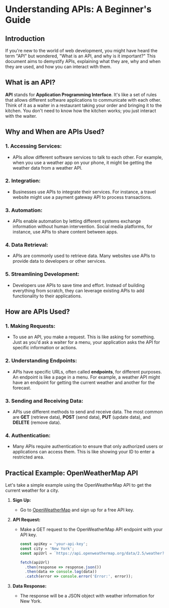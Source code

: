 # Understanding APIs: A Beginner's Guide

## Introduction

If you're new to the world of web development, you might have heard the term "API" but wondered, "What is an API, and why is it important?" This document aims to demystify APIs, explaining what they are, why and when they are used, and how you can interact with them.

## What is an API?

**API** stands for **Application Programming Interface**. It's like a set of rules that allows different software applications to communicate with each other. Think of it as a waiter in a restaurant taking your order and bringing it to the kitchen. You don't need to know how the kitchen works; you just interact with the waiter.

## Why and When are APIs Used?

### 1. **Accessing Services:**
   - APIs allow different software services to talk to each other. For example, when you use a weather app on your phone, it might be getting the weather data from a weather API.

### 2. **Integration:**
   - Businesses use APIs to integrate their services. For instance, a travel website might use a payment gateway API to process transactions.

### 3. **Automation:**
   - APIs enable automation by letting different systems exchange information without human intervention. Social media platforms, for instance, use APIs to share content between apps.

### 4. **Data Retrieval:**
   - APIs are commonly used to retrieve data. Many websites use APIs to provide data to developers or other services.

### 5. **Streamlining Development:**
   - Developers use APIs to save time and effort. Instead of building everything from scratch, they can leverage existing APIs to add functionality to their applications.

## How are APIs Used?

### 1. **Making Requests:**
   - To use an API, you make a request. This is like asking for something. Just as you'd ask a waiter for a menu, your application asks the API for specific information or actions.

### 2. **Understanding Endpoints:**
   - APIs have specific URLs, often called **endpoints**, for different purposes. An endpoint is like a page in a menu. For example, a weather API might have an endpoint for getting the current weather and another for the forecast.

### 3. **Sending and Receiving Data:**
   - APIs use different methods to send and receive data. The most common are **GET** (retrieve data), **POST** (send data), **PUT** (update data), and **DELETE** (remove data).

### 4. **Authentication:**
   - Many APIs require authentication to ensure that only authorized users or applications can access them. This is like showing your ID to enter a restricted area.

## Practical Example: OpenWeatherMap API

Let's take a simple example using the OpenWeatherMap API to get the current weather for a city.

1. **Sign Up:**
   - Go to [OpenWeatherMap](https://openweathermap.org/) and sign up for a free API key.

2. **API Request:**
   - Make a GET request to the OpenWeatherMap API endpoint with your API key.
     ```javascript
     const apiKey = 'your-api-key';
     const city = 'New York';
     const apiUrl = `https://api.openweathermap.org/data/2.5/weather?q=${city}&appid=${apiKey}`;
     
     fetch(apiUrl)
       .then(response => response.json())
       .then(data => console.log(data))
       .catch(error => console.error('Error:', error));
     ```

3. **Data Response:**
   - The response will be a JSON object with weather information for New York.
